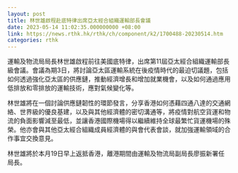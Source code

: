 ```yaml
---
layout: post
title: 林世雄啟程赴底特律出席亞太經合組織運輸部長會議
date: 2023-05-14 11:02:35.000000000 +08:00
link: https://news.rthk.hk/rthk/ch/component/k2/1700488-20230514.htm
categories: rthk
---
```


運輸及物流局局長林世雄啟程前往美國底特律，出席第11屆亞太經合組織運輸部長級會議。會議為期3日，將討論亞太區運輸系統在後疫情時代的最迫切議題，包括如何透過強化亞太區的供應鏈，推動經濟增長和增加就業機會，以及如何通過應用低排放和零排放的運輸技術，應對氣候變化等。

林世雄將在一個討論供應鏈韌性的環節發言，分享香港如何憑藉四通八達的交通網絡、世界級的優良基建，以及與其他經濟體的密切溝通等，將疫情對航空貨運和物流的負面影響減至最低，並讓香港國際機場得以繼續維持全球最繁忙貨運機場的殊榮。他亦會與其他亞太經合組織成員經濟體的與會代表會談，就加強運輸領域的合作事宜交換意見。

林世雄將於本月19日早上返抵香港，離港期間由運輸及物流局副局長廖振新署任局長。

